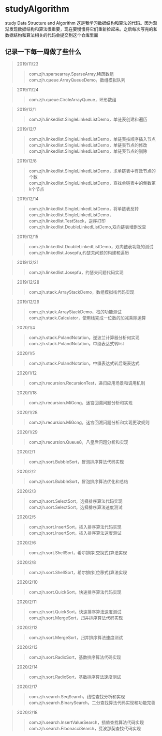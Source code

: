 # studyAlgorithm
study Data Structure and Algorithm
这是我学习数据结构和算法的代码。因为渐渐发现数据结构和算法很重要，现在要慢慢将它们重新捡起来。之后每次写完的和数据结构和算法相关的代码会提交到这个仓库里面

## 记录一下每一周做了些什么

>2019/11/23 
>> com.zjh.sparsearray.SparseArray,稀疏数组  
>> com.zjh.queue.ArrayQueueDemo，数组模拟队列

>2019/11/24
>>com.zjh.queue.CircleArrayQueue，环形数组

>2019/12/1
>>com.zjh.linkedlist.SingleLinkedListDemo，单链表创建和遍历

>2019/12/7
>>com.zjh.linkedlist.SingleLinkedListDemo，单链表按顺序插入节点  
>>com.zjh.linkedlist.SingleLinkedListDemo，单链表节点的修改  
>>com.zjh.linkedlist.SingleLinkedListDemo，单链表节点的删除

>2019/12/8
>>com.zjh.linkedlist.SingleLinkedListDemo，求单链表中有效节点的个数  
>>com.zjh.linkedlist.SingleLinkedListDemo，查找单链表中的倒数第k个节点

>2019/12/14
>>com.zjh.linkedlist.SingleLinkedListDemo，将单链表反转  
>>com.zjh.linkedlist.SingleLinkedListDemo，com.zjh.linkedlist.TestStack，逆序打印  
>>com.zjh.linkedlist.DoubleLinkedListDemo,双向链表增删改查

>2019/12/15
>>com.zjh.linkedlist.DoubleLinkedListDemo，双向链表功能的测试  
>>com.zjh.linkedlist.Josepfu,约瑟夫问题的构建和遍历

>2019/12/21
>>com.zjh.linkedlist.Josepfu，约瑟夫问题代码实现

>2019/12/28
>>com.zjh.stack.ArrayStackDemo，数组模拟栈代码实现

>2019/12/29
>>com.zjh.stack.ArrayStackDemo，栈的功能测试  
>>com.zjh.stack.Calculator，使用栈完成一位数的加减乘除运算

>2020/1/4
>>com.zjh.stack.PolandNotation，逆波兰计算器分析何实现  
>>com.zjh.stack.PolandNotation，中缀表达式转list

>2020/1/5
>>com.zjh.stack.PolandNotation，中缀表达式转后缀表达式

>2020/1/12
>>com.zjh.recursion.RecursionTest，递归应用场景和调用机制

>2020/1/18
>>com.zjh.recursion.MiGong，迷宫回溯问题分析和实现

>2020/1/28
>>com.zjh.recursion.MiGong，迷宫回溯问题分析和实现更改规则

>2020/1/29
>>com.zjh.recursion.Queue8，八皇后问题分析和实现

>2020/2/1
>>com.zjh.sort.BubbleSort，冒泡排序算法代码实现

>2020/2/2
>>com.zjh.sort.BubbleSort，冒泡排序算法优化和总结

>2020/2/3
>>com.zjh.sort.SelectSort，选择排序算法代码实现  
>>com.zjh.sort.SelectSort，选择排序算法速度测试

>2020/2/5
>>com.zjh.sort.InsertSort，插入排序算法代码实现  
>>com.zjh.sort.InsertSort，插入排序算法速度测试

>2020/2/6
>>com.zjh.sort.ShellSort，希尔排序[交换式]算法实现

>2020/2/8
>>com.zjh.sort.ShellSort，希尔排序[位移式]算法实现

>2020/2/10
>>com.zjh.sort.QuickSort，快速排序算法代码实现

>2020/2/11
>>com.zjh.sort.QuickSort，快速排序算法速度测试  
>>com.zjh.sort.MergeSort，归并排序算法代码实现

>2020/2/12
>>com.zjh.sort.MergeSort，归并排序算法速度测试

>2020/2/13
>>com.zjh.sort.RadixSort，基数排序算法代码实现

>2020/2/14
>>com.zjh.sort.RadixSort，基数排序算法速度测试

>2020/2/17
>>com.zjh.search.SeqSearch，线性查找分析和实现  
>>com.zjh.search.BinarySearch，二分查找算法代码实现和功能完善

>2020/2/18
>>com.zjh.search.InsertValueSearch，插值查找算法代码实现  
>>com.zjh.search.FibonacciSearch，斐波那契查找代码实现  